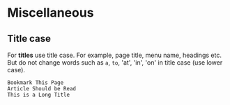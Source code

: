 # Miscellaneous

## Title case

For **titles** use title case. For example, page title, menu name, headings etc. But do not change words such as `a`, `to`, 'at', 'in', 'on' in title case (use lower case).

```
Bookmark This Page
Article Should be Read
This is a Long Title
```
